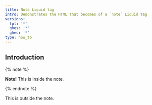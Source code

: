 ```yaml
---
title: Note Liquid tag
intro: Demonstrates the HTML that becomes of a `note` Liquid tag
versions:
  fpt: '*'
  ghes: '*'
  ghec: '*'
type: how_to
---
```


## Introduction

{% note %}

**Note!** This is inside the note.

{% endnote %}

This is outside the note.
